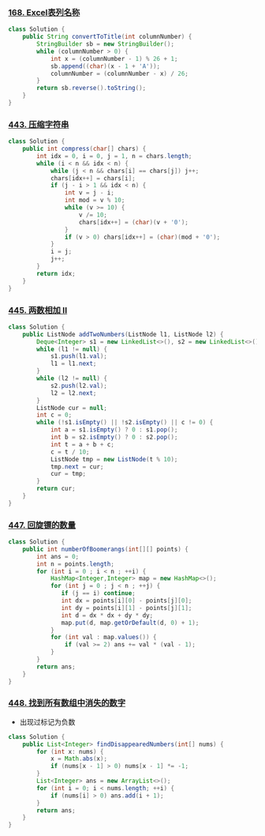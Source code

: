 ### [168. Excel表列名称](https://leetcode-cn.com/problems/excel-sheet-column-title/)

```java
class Solution {
    public String convertToTitle(int columnNumber) {
        StringBuilder sb = new StringBuilder();
        while (columnNumber > 0) {
            int x = (columnNumber - 1) % 26 + 1;
            sb.append((char)(x - 1 + 'A'));
            columnNumber = (columnNumber - x) / 26;
        }
        return sb.reverse().toString();
    }
}
```

### [443. 压缩字符串](https://leetcode-cn.com/problems/string-compression/)

```java
class Solution {
    public int compress(char[] chars) {
        int idx = 0, i = 0, j = 1, n = chars.length;
        while (i < n && idx < n) {
            while (j < n && chars[i] == chars[j]) j++;
            chars[idx++] = chars[i];
            if (j - i > 1 && idx < n) {
                int v = j - i;
                int mod = v % 10;
                while (v >= 10) {
                    v /= 10;
                    chars[idx++] = (char)(v + '0');
                }
                if (v > 0) chars[idx++] = (char)(mod + '0');
            }
            i = j;
            j++;
        }
        return idx;
    }
}
```

### [445. 两数相加 II](https://leetcode-cn.com/problems/add-two-numbers-ii/)

```java
class Solution {
    public ListNode addTwoNumbers(ListNode l1, ListNode l2) {
        Deque<Integer> s1 = new LinkedList<>(), s2 = new LinkedList<>();
        while (l1 != null) {
            s1.push(l1.val);
            l1 = l1.next;
        }
        while (l2 != null) {
            s2.push(l2.val);
            l2 = l2.next;
        }
        ListNode cur = null;
        int c = 0;
        while (!s1.isEmpty() || !s2.isEmpty() || c != 0) {
            int a = s1.isEmpty() ? 0 : s1.pop();
            int b = s2.isEmpty() ? 0 : s2.pop();
            int t = a + b + c;
            c = t / 10;
            ListNode tmp = new ListNode(t % 10);
            tmp.next = cur;
            cur = tmp;
        }
        return cur;
    }
}
```

### [447. 回旋镖的数量](https://leetcode-cn.com/problems/number-of-boomerangs/)

```java
class Solution {
    public int numberOfBoomerangs(int[][] points) {
        int ans = 0;
        int n = points.length;        
        for (int i = 0 ; i < n ; ++i) {
            HashMap<Integer,Integer> map = new HashMap<>();
            for (int j = 0 ; j < n ; ++j) {
               if (j == i) continue;
               int dx = points[i][0] - points[j][0];
               int dy = points[i][1] - points[j][1];
               int d = dx * dx + dy * dy;
               map.put(d, map.getOrDefault(d, 0) + 1);
            }
            for (int val : map.values()) {
                if (val >= 2) ans += val * (val - 1);
            }
        }
        return ans;        
    }
}
```

### [448. 找到所有数组中消失的数字](https://leetcode-cn.com/problems/find-all-numbers-disappeared-in-an-array/)

* 出现过标记为负数

```java
class Solution {
    public List<Integer> findDisappearedNumbers(int[] nums) {
        for (int x: nums) {
            x = Math.abs(x);
            if (nums[x - 1] > 0) nums[x - 1] *= -1;
        }
        List<Integer> ans = new ArrayList<>();
        for (int i = 0; i < nums.length; ++i) {
            if (nums[i] > 0) ans.add(i + 1);
        }
        return ans;
    }
}
```











